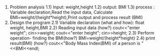 1) Problem analysis
1.1) Input: weight,height
1.2) output: BMI
1.3) process : Variable declaration,Read the input data, Calculate BMI=weight/(height*height),Print output and process result (BMI)
2) Design the program 
2.1) Variable declaration (what and how): float weight, height,BMI
2.2) Reading input data (how?)
    cout<<"enter weight";
    cin>>weight;
    cout<<"enter height";
    cin>>height;
2.3) Perform operation- finding the BMI(how?)
    BMI=weight/(height*height)
2.4) print result(BMI) (how?)
    cout<<"Body Mass Index(BMI) of a person is "<<BMI<<endl;
                

